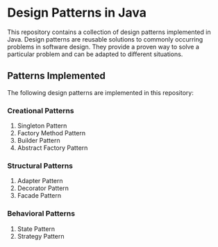 # Design Patterns in Java

This repository contains a collection of design patterns implemented in Java. Design patterns are reusable solutions to commonly occurring problems in software design. They provide a proven way to solve a particular problem and can be adapted to different situations.

## Patterns Implemented

The following design patterns are implemented in this repository:

### Creational Patterns
1. Singleton Pattern
2. Factory Method Pattern
3. Builder Pattern
4. Abstract Factory Pattern

### Structural Patterns
1. Adapter Pattern
2. Decorator Pattern
3. Facade Pattern

### Behavioral Patterns
1. State Pattern
2. Strategy Pattern